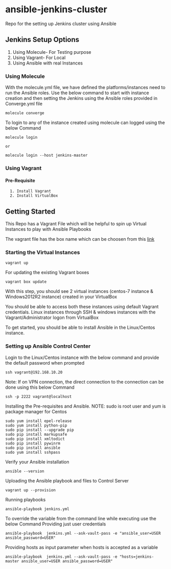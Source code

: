 # ansible-jenkins-cluster
Repo for the setting up Jenkins cluster using Ansible

## Jenkins Setup Options
  1. Using Molecule- For Testing purpose
  2. Using Vagrant- For Local
  2. Using Ansible with real Instances


### Using Molecule
  With the molecule.yml file, we have defined the platforms/instances need to run the Ansible roles. Use the below command to start with instance creation and then setting the Jenkins using the Ansible roles provided in Converge.yml file
  ```
  molecule converge
  ```

  To login to any of the instance created using molecule can logged using the below Command
  ```
  molecule login

  or

  molecule login --host jenkins-master
  ```

### Using Vagrant
  #### Pre-Requisite
      1. Install Vagrant
      2. Install VirtualBox

## Getting Started
This Repo has a Vagrant File which will be helpful to spin up Virtual Instances to play with Ansible Playbooks

The vagrant file has the box name which can be choosen from this [link](https://app.vagrantup.com/boxes/search)

### Starting the Virtual Instances

```
vagrant up
```

For updating the existing Vagrant boxes

```
vagrant box update
```

With this step, you should see 2 virtual instances (centos-7 instance & Windows2012R2 instance) created in your VirtualBox

You should be able to access both these instances using default Vagrant credentials. Linux instances through SSH & windows instances with the Vagrant/Administrator logon from VirtualBox

To get started, you should be able to install Ansible in the Linux/Centos instance.

### Setting up Ansible Control Center

Login to the Linux/Centos instance with the below command and provide the default password when prompted
```
ssh vagrant@192.168.10.20
```

Note: If on VPN connection, the direct connection to the connection can be done using this below Command
```
ssh -p 2222 vagrant@localhost
```

Installing the Pre-requisites and Ansible. NOTE: sudo is root user and yum is package manager for Centos

```
sudo yum install epel-release
sudo yum install python-pip
sudo pip install --upgrade pip
sudo pip install markupsafe
sudo pip install xmltodict
sudo pip install pywinrm
sudo pip install ansible
sudo yum install sshpass
```

Verify your Ansible installation

```
ansible --version
```

Uploading the Ansible playbook and files to Control Server

```
vagrant up --provision
```

Running playbooks

```
ansible-playbook jenkins.yml
```

To override the variable from the command line while executing use the below Command
Providing just user credentials
```
ansible-playbook  jenkins.yml --ask-vault-pass -e "ansible_user=USER ansible_password=USER"
```
Providing hosts as input parameter when hosts is accepted as a variable
```
ansible-playbook  jenkins.yml --ask-vault-pass -e "hosts=jenkins-master ansible_user=USER ansible_password=USER"
```
